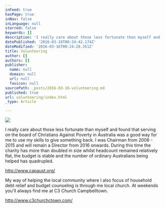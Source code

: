 ```yaml
---
inFeed: true
hasPage: true
inNav: false
inLanguage: null
starred: false
keywords: []
description: 'I really care about those less fortunate than myself and found that serving on the board of Christians Against Poverty in Australia was a good way for me to use my skills to give something back. I was Chairman from 2006 - 2015 and will remain a Director from 2016 onwards. During this time the charity has more than doubled in size whilst headcount remained relatively flat, the budget is stable and the number of ordinary Australians being helped has quadrupled.'
datePublished: '2016-03-16T00:24:42.174Z'
dateModified: '2016-03-16T00:24:28.351Z'
title: Volunteering
author: []
authors: []
publisher:
  name: null
  domain: null
  url: null
  favicon: null
sourcePath: _posts/2016-03-16-volunteering.md
published: true
url: volunteering/index.html
_type: Article

---
```

![](https://the-grid-user-content.s3-us-west-2.amazonaws.com/60513773-f512-477e-9a33-2b700af57fab.jpg)

I really care about those less fortunate than myself and found that serving on the board of Christians Against Poverty in Australia was a good way for me to use my skills to give something back. I was Chairman from 2006 - 2015 and will remain a Director from 2016 onwards. During this time the charity has more than doubled in size whilst headcount remained relatively flat, the budget is stable and the number of ordinary Australians being helped has quadrupled.

http://www.capaust.org/

My way of helping the local community where I also focus of household debt relief and budget counseling is through me local church. At weekends you'll always find me at C3 Church Campbelltown.

http://www.c3churchctown.com/